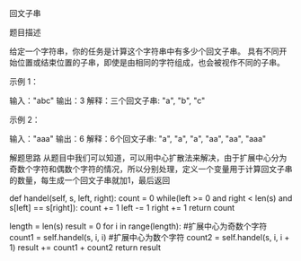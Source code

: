 回文子串

题目描述

给定一个字符串，你的任务是计算这个字符串中有多少个回文子串。
具有不同开始位置或结束位置的子串，即使是由相同的字符组成，也会被视作不同的子串。

示例 1：

输入："abc"
输出：3
解释：三个回文子串: "a", "b", "c"

示例 2：

输入："aaa"
输出：6
解释：6个回文子串: "a", "a", "a", "aa", "aa", "aaa"

解题思路
从题目中我们可以知道，可以用中心扩散法来解决，由于扩展中心分为奇数个字符和偶数个字符的情况，所以分别处理，定义一个变量用于计算回文子串的数量，每生成一个回文子串就加1，最后返回

def handel(self, s, left, right):
  count = 0
  while(left >= 0 and right < len(s) and s[left] == s[right]):
    count += 1
    left -= 1
    right += 1
  return count

length = len(s)
result = 0
for i in range(length):
  #扩展中心为奇数个字符
  count1 = self.handel(s, i, i)
  #扩展中心为数个字符
  count2 = self.handel(s, i, i + 1)
  result += count1 + count2
return result
